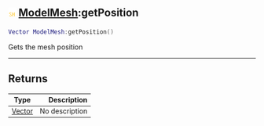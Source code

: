 ## ![shared](../../.gitbook/assets/shared.png) [ModelMesh](https://iaswiki.rawr.dev/readme/modelmesh):getPosition

```lua
Vector ModelMesh:getPosition()
```

Gets the mesh position

------
## Returns

| Type   | Description |
| ------ | ----------: |
| [Vector](https://iaswiki.rawr.dev/readme/vector) | No description |

